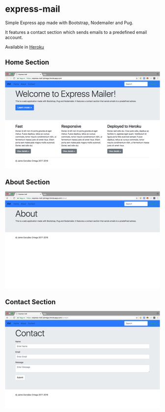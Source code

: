 # express-mail

Simple Express app made with Bootstrap, Nodemailer and Pug. 

It features a contact section which sends emails to a predefined email account.

Available in <a href="https://express-mail-jaimego.herokuapp.com/">Heroku</a>

## Home Section

![](screenshot_home.png)

## About Section

![](screenshot_about.png)

## Contact Section

![](screenshot_contact.png)
